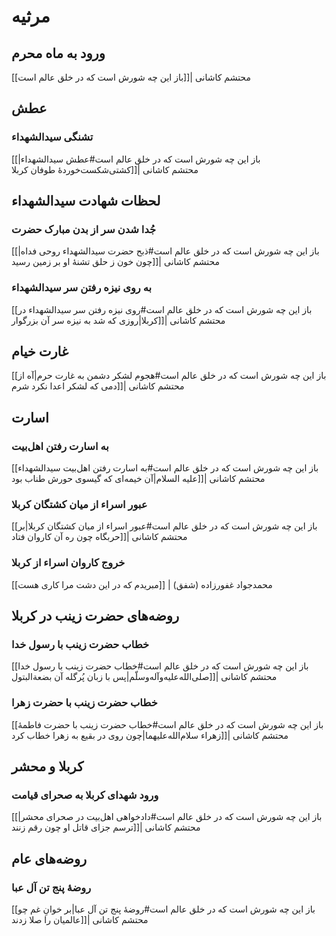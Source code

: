 # مرثیه
## ورود به ماه محرم
[[باز این چه شورش است که در خلق عالم است]]| محتشم کاشانی
## عطش
### تشنگی سیدالشهداء
[[باز این چه شورش است که در خلق عالم است#عطش سیدالشهداء|کشتی‌شکست‌خوردۀ طوفان کربلا]]| محتشم کاشانی
## لحظات شهادت سیدالشهداء
### جُدا شدن سر از بدن مبارک حضرت
[[باز این چه شورش است که در خلق عالم است#ذبح حضرت سیدالشهداء روحی فداه|چون خون ز حلق تشنۀ او بر زمین رسید]]| محتشم کاشانی
### به روی نیزه رفتن سر سیدالشهداء
[[باز این چه شورش است که در خلق عالم است#روی نیزه رفتن سر سیدالشهداء در کربلا|روزی که شد به نیزه سر آن بزرگوار]]| محتشم کاشانی
## غارت خیام
[[باز این چه شورش است که در خلق عالم است#هجوم لشکر دشمن به غارت حرم|آه از دمی که لشکر اعدا نکرد شرم]]| محتشم کاشانی
## اسارت
### به اسارت رفتن اهل‌بیت
[[باز این چه شورش است که در خلق عالم است#به اسارت رفتن اهل‌بیت سیدالشهداء علیه السلام|آن خیمه‌ای که گیسوی حورش طناب بود]]| محتشم کاشانی
### عبور اسراء از میان کشتگان کربلا
[[باز این چه شورش است که در خلق عالم است#عبور اسراء از میان کشتگان کربلا|بر حربگاه چون ره آن کاروان فتاد]]| محتشم کاشانی
### خروج کاروان اسراء از کربلا
[[مبریدم که در این دشت مرا کاری هست]] | محمدجواد غفورزاده (شفق)
## روضه‌های حضرت زینب در کربلا
### خطاب حضرت زینب با رسول خدا
[[باز این چه شورش است که در خلق عالم است#خطاب حضرت زینب با رسول خدا صلی‌الله‌علیه‌وآله‌وسلّم|پس با زبان پُرگله آن بضعةالبتول]]| محتشم کاشانی
### خطاب حضرت زینب با حضرت زهرا
[[باز این چه شورش است که در خلق عالم است#خطاب حضرت زینب با حضرت فاطمۀ زهراء سلام‌الله‌علیهما|چون روی در بقیع به زهرا خطاب کرد]]| محتشم کاشانی
## کربلا و محشر
### ورود شهدای کربلا به صحرای قیامت
[[باز این چه شورش است که در خلق عالم است#دادخواهی اهل‌بیت در صحرای محشر|ترسم جزای قاتل او چون رقم زنند]]| محتشم کاشانی
## روضه‌های عام
### روضۀ پنج‌ تن آل عبا
[[باز این چه شورش است که در خلق عالم است#روضۀ پنج‌ تن آل عبا|بر خوانِ غم چو عالمیان را صلا زدند]]| محتشم کاشانی